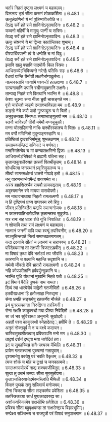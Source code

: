 

  
भर्तारं निहतं दृष्ट्वा लक्ष्मणं च महावलम्।  
विललाप भृशं सीता करुणं शोककर्शिता ॥ 6.48.1 ॥   
ऊचुर्लक्षणिनो ये मां पुत्रिण्यविधवेति च।  
तेऽद्य सर्वे हते रामे ज्ञानिनोऽनृतवादिनः ॥ 6.48.2 ॥   
यज्वनो महिषीं ये मामूचुः पत्नीं च सत्रिणः।  
तेऽद्य सर्वे हते रामे ज्ञानिनोऽनृतवादिनः ॥ 6.48.3 ॥   
ऊचुः संश्रवणे ये मां द्विजाः कार्तान्तिकाः शुभाम्।  
तेऽद्य सर्वे हते रामे ज्ञानिनोऽनृतवादिनः ॥ 6.48.4 ॥   
वीरपार्थिवपत्नी त्वं ये धन्येति च मां विदुः।  
तेऽद्य सर्वे हते रामे ज्ञानिनोऽनृतवादिनः ॥ 6.48.5 ॥   
इमानि खलु पद्मानि पादयोर्यैः किल स्त्रियः।  
आधिराज्येऽभिषिच्यन्ते नरेन्द्रैः पतिभिः सह ॥ 6.48.6 ॥   
वैधव्यं यान्ति यैर्नार्यो लक्षणैर्भाग्यदुर्लभाः।  
नात्मनस्तानि पश्यामि पश्यन्ती हतलक्षणा ॥ 6.48.7 ॥   
सत्यनामानि पद्मानि स्त्रीणामुक्तानि लक्षणैः।  
तान्यद्य निहते रामे वितथानि भवन्ति मे ॥ 6.48.8 ॥   
केशाः सूक्ष्माः समा नीला भ्रुवौ चासङ्गते मम।  
वृत्ते चारोमशे जङ्घे दन्ताश्चाविरला मम ॥ 6.48.9 ॥   
शङ्खे नेत्रे करौ पादौ गुल्फावूरू च मे चितौ।  
अनुवृत्तनखाः स्निग्धाः समाश्चाङ्गुलयो मम ॥ 6.48.10 ॥   
स्तनौ चाविरलौ पीनौ ममेमौ मग्नचूचुकौ।  
मग्ना चोत्सङ्गिनी नाभिः पार्श्वोरस्काश्च मे चिताः ॥ 6.48.11 ॥   
मम वर्णो मणिनिभो मृदून्यङ्गरुहाणि च।  
प्रतिष्ठितां द्वादशभिर्मामूचुः शुभलक्षणाम् ॥ 6.48.12 ॥   
समग्रयवमच्छिद्रं पाणिपादं च वर्णवत्।  
मन्दस्मितेत्येव च मां कन्यालक्षणिनो द्विजाः ॥ 6.48.13 ॥   
आधिराज्येऽभिषेको मे ब्राह्मणैः पतिना सह।  
कृतान्तकुशलैरुक्तं तत्सर्वं वितथीकृतम् ॥ 6.48.14 ॥   
शोधयित्वा जनस्थानं प्रवृत्तिमुपलभ्य च।  
तीर्त्वा सागरमक्षोभ्यं भ्रातरौ गोष्पदे हतौ ॥ 6.48.15 ॥   
ननु वारुणमाग्नेयमैन्द्रं वायव्यमेव च।  
अस्त्रं ब्रह्मशिरश्चैव राघवौ प्रत्यपद्यताम् ॥ 6.48.16 ॥   
अदृश्यमानेन रणे मायया वासवोपमौ।  
मम नाथावनाथाया निहतौ रामलक्ष्मणौ ॥ 6.48.17 ॥   
न हि दृष्टिपथं प्राप्य राघवस्य रणे रिपुः।  
जीवन् प्रतिनिवर्तेत यद्यपि स्यान्मनोजवः ॥ 6.48.18 ॥   
न कालस्यातिभारोऽस्ति कृतान्तश्च सुदुर्जयः।  
यत्र रामः सह भ्रात्रा शेते युधि निपातितः ॥ 6.48.19 ॥   
न शोचामि तथा रामं लक्ष्मणं च महाबलम्।  
नात्मानं जननीं वापि यथा श्वश्रूं तपस्विनीम् ॥ 6.48.20 ॥   
साऽनुचिन्तयते नित्यं समाप्तव्रतमागतम्।  
कदा द्रक्ष्यामि सीतां च लक्ष्मणं च सराघवम् ॥ 6.48.21 ॥   
परिदेवयमानां तां राक्षसी त्रिजटाऽब्रवीत् ॥ 6.48.22 ॥   
मा विषादं कृथा देवि भर्ताऽयं तव जीवति ॥ 6.48.23 ॥   
कारणानि च वक्ष्यामि महान्ति सदृशानि च।  
यथेमौ जीवतो देवि भ्रातरौ रामलक्ष्मणौ ॥ 6.48.24 ॥   
नहि कोपपरीतानि हर्षपर्युत्सुकानि च।  
भवन्ति युधि योधानां मुखानि निहते पतौ ॥ 6.48.25 ॥   
इदं विमानं वैदेहि पुष्पकं नाम नामतः।  
दिव्यं त्वां धारयेन्नैवं यद्येतौ गतजीवितौ ॥ 6.48.26 ॥   
हतवीरप्रधानां हि हतौत्साहा निरुद्यमा।  
सेना भ्रमति सङ्ख्येषु हतकर्णेव नौर्जले ॥ 6.48.27 ॥   
इयं पुनरसम्भ्रान्ता निरुद्विग्ना तरस्विनी।  
सेना रक्षति काकुत्स्थौ मया प्रीत्या निवेदितौ ॥ 6.48.28 ॥   
सा त्वं भव सुविस्रब्धा अनुमानैः सुखोदयैः।  
अहतौ पश्य काकुत्स्थौ स्नेहादेतद्् ब्रवीमि ते ॥ 6.48.29 ॥   
अनृतं नोक्तपूर्वं मे न च वक्ष्ये कदाचन।  
चारित्रसुखशीलत्वात् प्रविष्टाऽसि मनो मम ॥ 6.48.30 ॥   
तादृशं दर्शनं दृष्ट्वा मया चावेदितं तव।  
इदं च सुमहच्चिह्नं शनैः पश्यस्व मैथिलि ॥ 6.48.31 ॥   
प्रायेण गतसत्त्वानां पुरुषाणां गतायुषाम्।  
दृश्यमानेषु वक्त्रेषु परं भवति वैकृतम् ॥ 6.48.32 ॥   
त्यज शोकं च मोहं च दुःखं च जनकात्मजे।  
रामलक्ष्मणयोरर्थे नाद्य शक्यमजीवितुम् ॥ 6.48.33 ॥   
श्रुत्वा तु वचनं तस्याः सीता सुरसुतोपमा।  
कृताञ्जलिरुवाचेदमेवमस्त्विति मैथिली ॥ 6.48.34 ॥   
विमानं पुष्पकं तत्तु सन्निवर्त्य मनोजवम्।  
दीना त्रिजटया सीता लङ्कामेव प्रवेशिता ॥ 6.48.35 ॥   
ततस्त्रिजटया सार्धं पुष्पकादवरुह्य सा।  
अशोकवनिकामेव राक्षसीभिः प्रवेशिता ॥ 6.48.36 ॥   
प्रविश्य सीता बहुवृक्षषण्डां तां राक्षसेन्द्रस्य विहारभूमिम्।  
सम्प्रेक्ष्य सञ्चिन्त्य च राजपुत्रौ परं विषादं समुपाजगाम ॥ 6.48.37 ॥   
